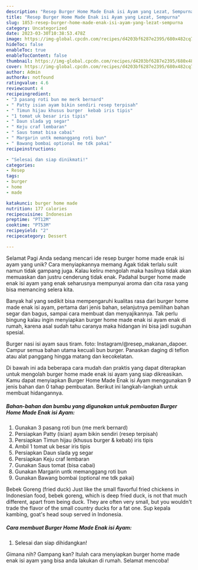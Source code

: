 ```yaml
---
description: "Resep Burger Home Made Enak isi Ayam yang Lezat, Sempurna"
title: "Resep Burger Home Made Enak isi Ayam yang Lezat, Sempurna"
slug: 1853-resep-burger-home-made-enak-isi-ayam-yang-lezat-sempurna
category: Uncategorized
date: 2023-03-30T10:38:53.478Z
image: https://img-global.cpcdn.com/recipes/d4203bf6287e2395/680x482cq70/burger-home-made-enak-isi-ayam-foto-resep-utama.jpg
hideToc: false
enableToc: true
enableTocContent: false
thumbnail: https://img-global.cpcdn.com/recipes/d4203bf6287e2395/680x482cq70/burger-home-made-enak-isi-ayam-foto-resep-utama.jpg
cover: https://img-global.cpcdn.com/recipes/d4203bf6287e2395/680x482cq70/burger-home-made-enak-isi-ayam-foto-resep-utama.jpg
author: Admin
authorAv: notfound
ratingvalue: 4.6
reviewcount: 4
recipeingredient:
- "3 pasang roti bun me merk bernard"
- " Patty isian ayam bikin sendiri resep terpisah"
- " Timun hijau khusus burger  kebab iris tipis"
- "1 tomat uk besar iris tipis"
- " Daun slada yg segar"
- " Keju craf lembaran"
- " Saus tomat bisa cabai"
- " Margarin untk memanggang roti bun"
- " Bawang bombai optional me tdk pakai"
recipeinstructions:

- "Selesai dan siap dinikmati!"
categories:
- Resep
tags:
- burger
- home
- made

katakunci: burger home made 
nutrition: 177 calories
recipecuisine: Indonesian
preptime: "PT12M"
cooktime: "PT53M"
recipeyield: "2"
recipecategory: Dessert

---
```



Selamat Pagi Anda sedang mencari ide resep burger home made enak isi ayam yang unik? Cara menyiapkannya memang Agak tidak terlalu sulit namun tidak gampang juga. Kalau keliru mengolah maka hasilnya tidak akan memuaskan dan justru cenderung tidak enak. Padahal burger home made enak isi ayam yang enak seharusnya mempunyai aroma dan cita rasa yang bisa memancing selera kita.


Banyak hal yang sedikit bisa mempengaruhi kualitas rasa dari burger home made enak isi ayam, pertama dari jenis bahan, selanjutnya pemilihan bahan segar dan bagus, sampai cara membuat dan menyajikannya. Tak perlu bingung kalau ingin menyiapkan burger home made enak isi ayam enak di rumah, karena asal sudah tahu caranya maka hidangan ini bisa jadi suguhan spesial.

Burger nasi isi ayam saus tiram. foto: Instagram/@resep_makanan_dapoer. Campur semua bahan utama kecuali bun burger. Panaskan daging di teflon atau alat panggang hingga matang dan kecokelatan.


Di bawah ini ada beberapa cara mudah dan praktis yang dapat diterapkan untuk mengolah burger home made enak isi ayam yang siap dikreasikan. Kamu dapat menyiapkan Burger Home Made Enak isi Ayam menggunakan 9 jenis bahan dan 0 tahap pembuatan. Berikut ini langkah-langkah untuk membuat hidangannya.

<!--inarticleads1-->

##### Bahan-bahan dan bumbu yang digunakan untuk pembuatan Burger Home Made Enak isi Ayam:

1. Gunakan 3 pasang roti bun (me merk bernard)
1. Persiapkan  Patty (isian) ayam bikin sendiri (resep terpisah)
1. Persiapkan  Timun hijau (khusus burger &amp; kebab) iris tipis
1. Ambil 1 tomat uk besar iris tipis
1. Persiapkan  Daun slada yg segar
1. Persiapkan  Keju craf lembaran
1. Gunakan  Saus tomat (bisa cabai)
1. Gunakan  Margarin untk memanggang roti bun
1. Gunakan  Bawang bombai (optional me tdk pakai)


Bebek Goreng (fried duck) Just like the small flavorful fried chickens in Indonesian food, bebek goreng, which is deep fried duck, is not that much different, apart from being duck. They are often very small, but you wouldn&#39;t trade the flavor of the small country ducks for a fat one. Sup kepala kambing, goat&#39;s head soup served in Indonesia. 

<!--inarticleads2-->

##### Cara membuat Burger Home Made Enak isi Ayam:


1. Selesai dan siap dihidangkan!



Gimana nih? Gampang kan? Itulah cara menyiapkan burger home made enak isi ayam yang bisa anda lakukan di rumah. Selamat mencoba!
